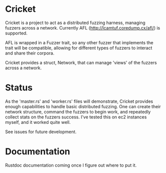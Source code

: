 # Cricket
Cricket is a project to act as a distributed fuzzing harness, managing fuzzers
across a network. Currently AFL (http://lcamtuf.coredump.cx/afl/) is supported.

AFL is wrapped in a Fuzzer trait, so any other fuzzer that implements the trait
will be compatible, allowing for different types of fuzzers to interact and share
their corpora.

Cricket provides a struct, Network, that can manage 'views' of the fuzzers
across a network.

# Status
As the 'master.rs' and 'worker.rs' files will demonstrate, Cricket provides
enough capabilities to handle basic distributed fuzzing. One can create their
network structure, command the fuzzers to begin work, and repeatedly collect
stats on the fuzzers success. I've tested this on ec2 instances myself, and
it worked quite well.

See issues for future development.

# Documentation
Rustdoc documentation coming once I figure out where to put it.

